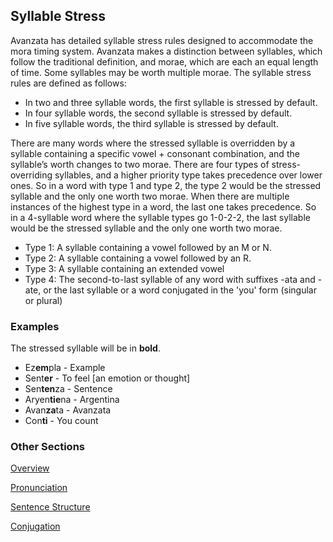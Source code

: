 ## Syllable Stress  
Avanzata has detailed syllable stress rules designed to accommodate the mora timing system. Avanzata makes a distinction between syllables, which follow the traditional definition, and morae, which are each an equal length of time. Some syllables may be worth multiple morae. The syllable stress rules are defined as follows:

- In two and three syllable words, the first syllable is stressed by default.  
- In four syllable words, the second syllable is stressed by default.  
- In five syllable words, the third syllable is stressed by default.

There are many words where the stressed syllable is overridden by a syllable containing a specific vowel \+ consonant combination, and the syllable’s worth changes to two morae. There are four types of stress-overriding syllables, and a higher priority type takes precedence over lower ones. So in a word with type 1 and type 2, the type 2 would be the stressed syllable and the only one worth two morae. When there are multiple instances of the highest type in a word, the last one takes precedence. So in a 4-syllable word where the syllable types go 1-0-2-2, the last syllable would be the stressed syllable and the only one worth two morae.

- Type 1: A syllable containing a vowel followed by an M or N.  
- Type 2: A syllable containing a vowel followed by an R.  
- Type 3: A syllable containing an extended vowel
- Type 4: The second-to-last syllable of any word with suffixes -ata and -ate, or the last syllable or a word conjugated in the 'you' form (singular or plural)

### Examples
The stressed syllable will be in **bold**.
- Ez**em**pla - Example
- Sent**er** - To feel [an emotion or thought]
- Sen**ten**za - Sentence
- Aryen**tie**na - Argentina
- Avan**za**ta - Avanzata
- Con**ti** - You count

### Other Sections
[Overview](README.md)

[Pronunciation](Pronunciation.md)

[Sentence Structure](Sentence_Structure.md)

[Conjugation](Conjugation.md)

